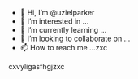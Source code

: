 - 👋 Hi, I’m @uzielparker
- 👀 I’m interested in ...
- 🌱 I’m currently learning ...
- 💞️ I’m looking to collaborate on ...
- 📫 How to reach me ...zxc

<!---
uzielparker/uzielparker is a ✨ special ✨ repository because its `README.md` (this file) appears on your GitHub profile.
You can click the Preview link to take a look at your changes.
--->
cxvyligasfhgjzxc
